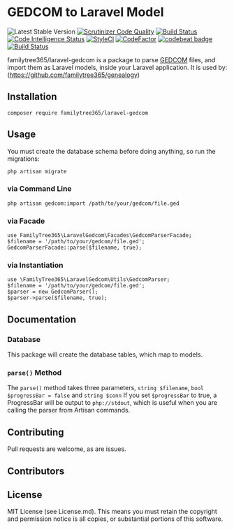 # GEDCOM to Laravel Model
 ![Latest Stable Version](https://img.shields.io/github/release/familytree365/laravel-gedcom.svg) 
[![Scrutinizer Code Quality](https://scrutinizer-ci.com/g/familytree365/laravel-gedcom/badges/quality-score.png?b=master)](https://scrutinizer-ci.com/g/familytree365/laravel-gedcom/?branch=master)
[![Build Status](https://scrutinizer-ci.com/g/familytree365/laravel-gedcom/badges/build.png?b=master)](https://scrutinizer-ci.com/g/familytree365/laravel-gedcom/build-status/master)
[![Code Intelligence Status](https://scrutinizer-ci.com/g/laravel-liberu/laravel-gedcom/badges/code-intelligence.svg?b=main)](https://scrutinizer-ci.com/code-intelligence)
[![StyleCI](https://github.styleci.io/repos/268533904/shield?branch=master)](https://github.styleci.io/repos/268533904)
[![CodeFactor](https://www.codefactor.io/repository/github/familytree365/laravel-gedcom/badge/master)](https://www.codefactor.io/repository/github/familytree365/laravel-gedcom/overview/master)
[![codebeat badge](https://codebeat.co/badges/911f9e33-212a-4dfa-a860-751cdbbacff7)](https://codebeat.co/projects/github-com-modulargenealogy-gedcom-laravel-gedcom-master)
[![Build Status](https://travis-ci.org/familytree365/laravel-gedcom.svg?branch=master)](https://travis-ci.org/familytree365/laravel-gedcom)


familytree365/laravel-gedcom is a package to parse [GEDCOM](https://en.wikipedia.org/wiki/GEDCOM) files, and import them 
as Laravel models, inside your Laravel application. It is used by:
(https://github.com/familytree365/genealogy)

## Installation
```
composer require familytree365/laravel-gedcom
```

## Usage

You must create the database schema before doing anything, so run the migrations:
```
php artisan migrate
```

### via Command Line
```
php artisan gedcom:import /path/to/your/gedcom/file.ged
```

### via Facade
```
use FamilyTree365\LaravelGedcom\Facades\GedcomParserFacade;
$filename = '/path/to/your/gedcom/file.ged';
GedcomParserFacade::parse($filename, true);
```

### via Instantiation
```
use \FamilyTree365\LaravelGedcom\Utils\GedcomParser;
$filename = '/path/to/your/gedcom/file.ged';
$parser = new GedcomParser();
$parser->parse($filename, true);
```

## Documentation

### Database
This package will create the database tables, which map to models.

### `parse()` Method
The `parse()` method takes three parameters, `string $filename`, `bool $progressBar = false`
and `string $conn` 
If you set `$progressBar` to true, a ProgressBar will be output to `php://stdout`, which is useful when you are calling
the parser from Artisan commands.

## Contributing 

Pull requests are welcome, as are issues.

## Contributors



## License

MIT License (see License.md). This means you must retain the copyright and permission notice is all copies, or 
substantial portions of this software. 

